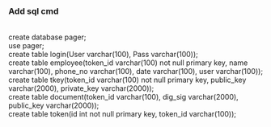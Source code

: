 <h3><b>Add sql cmd</b></h3><br>
create database pager;<br>
use pager;<br>
create table login(User varchar(100), Pass varchar(100));<br>
create table employee(token_id varchar(100) not null primary key, name varchar(100), phone_no varchar(100), date varchar(100), user varchar(100));<br>
create table tkey(token_id varchar(100) not null primary key, public_key varchar(2000), private_key varchar(2000));<br>
create table document(token_id varchar(100), dig_sig varchar(2000), public_key varchar(2000));<br>
create table token(id int not null primary key, token_id varchar(100));<br>
